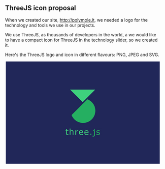 ## ThreeJS icon proposal

When we created our site, http://polymole.it, we needed a logo for the technology and tools we use in our projects. 

We use ThreeJS, as thousands of developers in the world, a we would like to have a compact icon for ThreeJS in the technology slider, so we created it.

Here's the ThreeJS logo and icon in different flavours: PNG, JPEG and SVG.

<p align="center">
  <img src="./threejs-bg.jpg" width="500px" />
</p>
